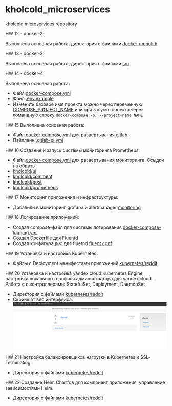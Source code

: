 # kholcold_microservices
kholcold microservices repository

HW 12 - docker-2

Выполнена основная работа, директория с файлами [docker-monolith](docker-monolith)

HW 13 - docker-3

Выполнена основная работа, директория с файлами [src](src)

HW 14 - docker-4

Выполнена основная работа:
- Файл [docker-compose.yml](src/docker-compose.yml)
- Файл [.env.example](src/.env.example)
- Изменить базовое имя проекта можно через переменную [COMPOSE_PROJECT_NAME](https://docs.docker.com/compose/reference/envvars/#compose_project_name) или при запуске проекта через командную строку ```docker-compose -p, --project-name NAME```

HW 15 Выполнена основная работа:
- Файл [docker-compose.yml](gitlab-ci/docker-compose.yml) для развертывания gitlab.
- Пайплаин [.gitlab-ci.yml](.gitlab-ci.yml)

HW 16 Создание и запуск системы мониторинга Prometheus:
- Файл [docker-compose.yml](docker/docker-compose.yml) для развертывания мониторинга.
Ссыдки на образы:
- [kholcold/ui](https://hub.docker.com/r/kholcold/ui)
- [kholcold/comment](https://hub.docker.com/r/kholcold/comment)
- [kholcold/post](https://hub.docker.com/r/kholcold/post)
- [kholcold/prometheus](https://hub.docker.com/r/kholcold/prometheus)

HW 17 Мониторинг приложения и инфраструктуры:
- Добавили в мониторинг grafana и alertmanager [monitoring](monitoring)

HW 18 Логирование приложений:
- Создал compose-файл для системы логирования [docker-compose-logging.yml](docker/docker-compose-logging.yml)
- Создал [Dockerfile](logging/fluentd/Dockerfile) для Fluentd
- Создал конфигурацию для fluetnd [fluent.conf](logging/fluentd/fluent.conf)

HW 19 Установка и настройка Kubernetes
- Файлы с Deployment манифестами приложений [kubernetes/reddit](kubernetes/reddit)

HW 20 Установка и настройка yandex cloud Kubernetes Engine, настройка локального профиля администратора для yandex cloud. Работа с с контроллерами: StatefulSet, Deployment, DaemonSet
- Директория с файлами [kubernetes/reddit](kubernetes/reddit)
- Скриншот веб интерфейса:
![](pic/k8s.png)

HW 21 Настройка балансировщиков нагрузки в Kubernetes и SSL­Terminating
- Директория с файлами [kubernetes/reddit](kubernetes/reddit)

HW 22 Создание Helm Chart’ов для компонент приложения, управление зависимостями Helm.
- Директория с файлами [kubernetes/reddit](kubernetes/Charts)
